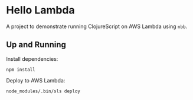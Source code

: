 # Hello Lambda

A project to demonstrate running ClojureScript on AWS Lambda using `nbb`.

## Up and Running

Install dependencies:

```
npm install
```

Deploy to AWS Lambda:

```
node_modules/.bin/sls deploy
```
